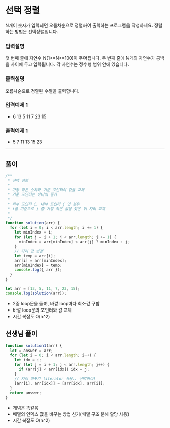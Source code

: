 # 선택 정렬

N개이 숫자가 입력되면 오름차순으로 정렬하여 출력하는 프로그램을 작성하세요.
정렬하는 방법은 선택정렬입니다.

### 입력설명

첫 번째 줄에 자연수 N(1<=N<=100)이 주어집니다.
두 번째 줄에 N개의 자연수가 공백을 사이에 두고 입력됩니다. 각 자연수는 정수형 범위 안에
있습니다.

### 출력설명

오름차순으로 정렬된 수열을 출력합니다.

### 입력예제 1

- 6
  13 5 11 7 23 15

### 출력예제 1

- 5 7 11 13 15 23

---

## 풀이

```js
/**
 * 선택 정렬
 *
 * 가장 작은 숫자와 기준 포인터의 값을 교체
 * 기준 포인터는 하나씩 증가
 *
 * 외부 포인터 i, 내부 포인터 j 인 경우
 * i를 기준으로 j 중 가장 작은 값을 찾은 뒤 자리 교체
 *
 */
function solution(arr) {
  for (let i = 0; i < arr.length; i += 1) {
    let minIndex = i;
    for (let j = i + 1; j < arr.length; j += 1) {
      minIndex = arr[minIndex] < arr[j] ? minIndex : j;
    }
    // 자리 값 변경
    let temp = arr[i];
    arr[i] = arr[minIndex];
    arr[minIndex] = temp;
    console.log({ arr });
  }
}

let arr = [13, 5, 11, 7, 23, 15];
console.log(solution(arr));
```

- 2중 loop문을 돌며, 바깥 loop마다 최소값 구함
- 바깥 loop문의 포인터와 값 교체
- 시간 복잡도 O(n^2)

## 선생님 풀이

```js
function solution1(arr) {
  let = answer = arr;
  for (let i = 0; i < arr.length; i++) {
    let idx = i;
    for (let j = i + 1; j < arr.length; j++) {
      if (arr[j] < arr[idx]) idx = j;
    }
    // 자리 바꾸기 (iterator 사용.. 신박하다)
    [arr[i], arr[idx]] = [arr[idx], arr[i]];
  }
  return answer;
}
```

- 개념은 똑같음
- 배열의 인덱스 값을 바꾸는 방법 신기(배열 구조 분해 할당 사용)
- 시간 복잡도 O(n^2)
